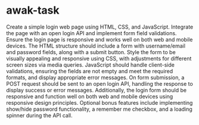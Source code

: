 # awak-task
Create a simple login web page using HTML, CSS, and JavaScript. Integrate the page with an open login API and implement form field validations. Ensure the login page is responsive and works well on both web and mobile devices. The HTML structure should include a form with username/email and password fields, along with a submit button. Style the form to be visually appealing and responsive using CSS, with adjustments for different screen sizes via media queries. JavaScript should handle client-side validations, ensuring the fields are not empty and meet the required formats, and display appropriate error messages. On form submission, a POST request should be sent to an open login API, handling the response to display success or error messages. Additionally, the login form should be responsive and function well on both web and mobile devices using responsive design principles. Optional bonus features include implementing show/hide password functionality, a remember me checkbox, and a loading spinner during the API call.
